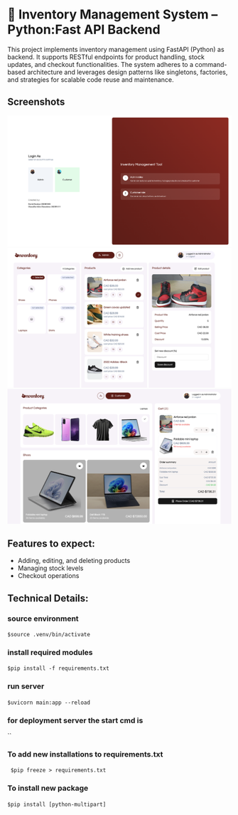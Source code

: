 # 🧾 Inventory Management System – Python:Fast API Backend

This project implements inventory management using FastAPI (Python) as backend. It supports RESTful endpoints for product handling, stock updates, and checkout functionalities. The system adheres to a command-based architecture and leverages design patterns like singletons, factories, and strategies for scalable code reuse and maintenance.

## Screenshots
![Screenshot](screenshots/screen-1.png)
![Screenshot](screenshots/screen-2.png)
![Screenshot](screenshots/screen-3.png)

## Features to expect:
- Adding, editing, and deleting products
- Managing stock levels
- Checkout operations

## Technical Details:

### source environment
`$source .venv/bin/activate`

### install required modules
`$pip install -f requirements.txt`

### run server
`$uvicorn main:app --reload`

### for deployment server the start cmd is
``

### To add new installations to requirements.txt
` $pip freeze > requirements.txt`

### To install new package
`$pip install [python-multipart]`